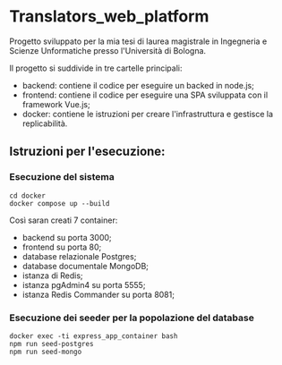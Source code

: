 # Translators_web_platform

Progetto sviluppato per la mia tesi di laurea magistrale in Ingegneria e Scienze Unformatiche presso l'Università di Bologna.

Il progetto si suddivide in tre cartelle principali:
- backend: contiene il codice per eseguire un backed in node.js;
- frontend: contiene il codice per eseguire una SPA sviluppata con il framework Vue.js;
- docker: contiene le istruzioni per creare l'infrastruttura e gestisce la replicabilità.

## Istruzioni per l'esecuzione:

### Esecuzione del sistema
```
cd docker
docker compose up --build
```
Così saran creati 7 container:
- backend su porta 3000;
- frontend su porta 80;
- database relazionale Postgres;
- database documentale MongoDB;
- istanza di Redis;
- istanza pgAdmin4 su porta 5555;
- istanza Redis Commander su porta 8081;

### Esecuzione dei seeder per la popolazione del database
```
docker exec -ti express_app_container bash
npm run seed-postgres
npm run seed-mongo
```
